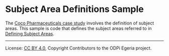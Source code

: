<!-- SPDX-License-Identifier: CC-BY-4.0 -->
<!-- Copyright Contributors to the ODPi Egeria project. -->

# Subject Area Definitions Sample

The [Coco Pharmaceuticals case study](https://odpi.github.io/data-governance/coco-pharmaceuticals/) involves the definition of subject areas.
This sample is code that defines the subject areas
referred to in [Defining Subject Areas](https://github.com/odpi/data-governance/blob/master/docs/coco-pharmaceuticals/scenarios/defining-subject-areas/README.md). 


----
License: [CC BY 4.0](https://creativecommons.org/licenses/by/4.0/),
Copyright Contributors to the ODPi Egeria project.
